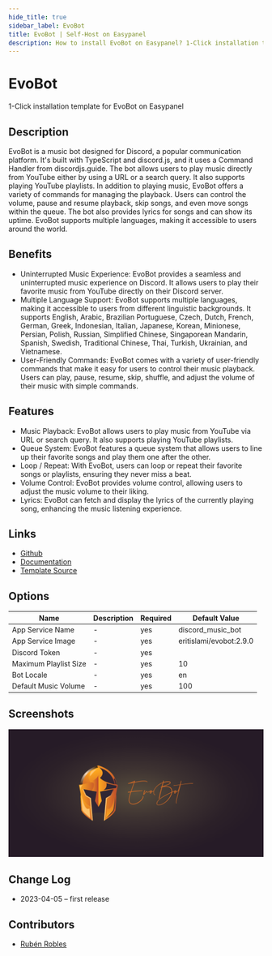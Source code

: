 ```yaml
---
hide_title: true
sidebar_label: EvoBot
title: EvoBot | Self-Host on Easypanel
description: How to install EvoBot on Easypanel? 1-Click installation template for EvoBot on Easypanel
---
```


<!-- generated -->

# EvoBot

1-Click installation template for EvoBot on Easypanel

## Description

EvoBot is a music bot designed for Discord, a popular communication platform. It&#39;s built with TypeScript and discord.js, and it uses a Command Handler from discordjs.guide. The bot allows users to play music directly from YouTube either by using a URL or a search query. It also supports playing YouTube playlists. In addition to playing music, EvoBot offers a variety of commands for managing the playback. Users can control the volume, pause and resume playback, skip songs, and even move songs within the queue. The bot also provides lyrics for songs and can show its uptime. EvoBot supports multiple languages, making it accessible to users around the world.

## Benefits

- Uninterrupted Music Experience: EvoBot provides a seamless and uninterrupted music experience on Discord. It allows users to play their favorite music from YouTube directly on their Discord server.
- Multiple Language Support: EvoBot supports multiple languages, making it accessible to users from different linguistic backgrounds. It supports English, Arabic, Brazilian Portuguese, Czech, Dutch, French, German, Greek, Indonesian, Italian, Japanese, Korean, Minionese, Persian, Polish, Russian, Simplified Chinese, Singaporean Mandarin, Spanish, Swedish, Traditional Chinese, Thai, Turkish, Ukrainian, and Vietnamese.
- User-Friendly Commands: EvoBot comes with a variety of user-friendly commands that make it easy for users to control their music playback. Users can play, pause, resume, skip, shuffle, and adjust the volume of their music with simple commands.

## Features

- Music Playback: EvoBot allows users to play music from YouTube via URL or search query. It also supports playing YouTube playlists.
- Queue System: EvoBot features a queue system that allows users to line up their favorite songs and play them one after the other.
- Loop / Repeat: With EvoBot, users can loop or repeat their favorite songs or playlists, ensuring they never miss a beat.
- Volume Control: EvoBot provides volume control, allowing users to adjust the music volume to their liking.
- Lyrics: EvoBot can fetch and display the lyrics of the currently playing song, enhancing the music listening experience.

## Links

- [Github](https://github.com/eritislami/evobot)
- [Documentation](https://github.com/eritislami/evobot#%EF%B8%8F-configuration)
- [Template Source](https://github.com/easypanel-io/templates/tree/main/templates/evobot)

## Options

Name | Description | Required | Default Value
-|-|-|-
App Service Name | - | yes | discord_music_bot
App Service Image | - | yes | eritislami/evobot:2.9.0
Discord Token | - | yes | 
Maximum Playlist Size | - | yes | 10
Bot Locale | - | yes | en
Default Music Volume | - | yes | 100

## Screenshots

![EvoBot Screenshot](./assets/screenshot.png)

## Change Log

- 2023-04-05 – first release

## Contributors

- [Rubén Robles](https://github.com/D8vjork)
